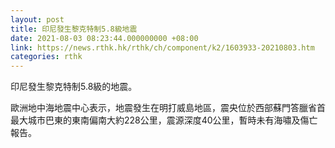 ```yaml
---
layout: post
title: 印尼發生黎克特制5.8級地震
date: 2021-08-03 08:23:44.000000000 +08:00
link: https://news.rthk.hk/rthk/ch/component/k2/1603933-20210803.htm
categories: rthk
---
```


印尼發生黎克特制5.8級的地震。

歐洲地中海地震中心表示，地震發生在明打威島地區，震央位於西部蘇門答臘省首最大城市巴東的東南偏南大約228公里，震源深度40公里，暫時未有海嘯及傷亡報告。
